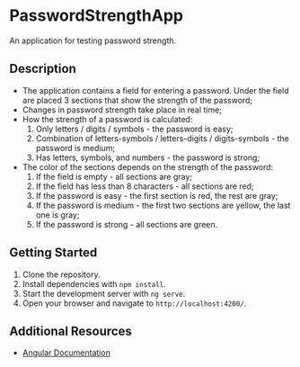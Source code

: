 # PasswordStrengthApp

An application for testing password strength.

## Description

- The application contains a field for entering a password. Under the field are placed 3 sections that show the strength of the password;
- Changes in password strength take place in real time;
- How the strength of a password is calculated:
  1. Only letters / digits / symbols - the password is easy;
  2. Combination of letters-symbols / letters-digits / digits-symbols - the password is medium;
  3. Has letters, symbols, and numbers - the password is strong;
- The color of the sections depends on the strength of the password:
  1. If the field is empty - all sections are gray;
  2. If the field has less than 8 characters - all sections are red;
  3. If the password is easy - the first section is red, the rest are gray;
  4. If the password is medium - the first two sections are yellow, the last one is gray;
  5. If the password is strong - all sections are green.

## Getting Started

1. Clone the repository.
2. Install dependencies with `npm install`.
3. Start the development server with `ng serve`.
4. Open your browser and navigate to `http://localhost:4200/`.

## Additional Resources

- [Angular Documentation](https://angular.io/docs)
